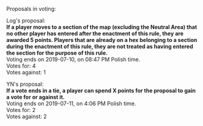 Proposals in voting:  

Log's proposal:  
**If a player moves to a section of the map (excluding the Neutral Area) that no other player has entered after the enactment of this rule, they are awarded 5 points. Players that are already on a hex belonging to a section during the enactment of this rule, they are not treated as having entered the section for the purpose of this rule.**  
Voting ends on 2019-07-10, on 08:47 PM Polish time.  
Votes for: 4  
Votes against: 1

YN's proposal:  
**If a vote ends in a tie, a player can spend X points for the proposal to gain a vote for or against it.**  
Voting ends on 2019-07-11, on 4:06 PM Polish time.  
Votes for: 2  
Votes against: 2
